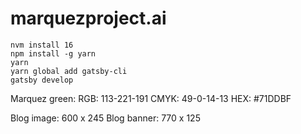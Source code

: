 # marquezproject.ai

```
nvm install 16
npm install -g yarn
yarn
yarn global add gatsby-cli
gatsby develop
```

Marquez green:
RGB: 113-221-191
CMYK: 49-0-14-13
HEX: #71DDBF

Blog image: 600 x 245
Blog banner: 770 x 125